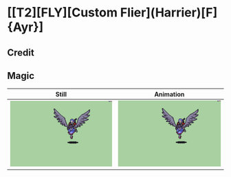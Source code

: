 # [\[T2\]\[FLY\]\[Custom Flier\]\(Harrier\)\[F\]{Ayr}]

## Credit


	
## Magic

| Still | Animation |
| :---: | :-------: |
| ![Magic still](./Magic_000.png) | ![Magic animation](./Magic.gif) |
